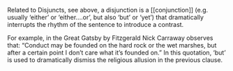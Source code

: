 Related to Disjuncts, see above, a disjunction is a [[conjunction]] (e.g. usually ‘either’ or ‘either….or’, but also ‘but’ or ‘yet’) that dramatically interrupts the rhythm of the sentence to introduce a contrast.

For example, in the Great Gatsby by Fitzgerald Nick Carraway observes that: “Conduct may be founded on the hard rock or the wet marshes, but after a certain point I don’t care what it’s founded on.” In this quotation, ‘but’ is used to dramatically dismiss the religious allusion in the previous clause.
